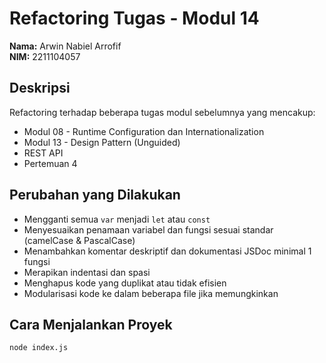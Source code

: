 # Refactoring Tugas - Modul 14

**Nama:** Arwin Nabiel Arrofif  
**NIM:** 2211104057

## Deskripsi
Refactoring terhadap beberapa tugas modul sebelumnya yang mencakup:
- Modul 08 - Runtime Configuration dan Internationalization
- Modul 13 - Design Pattern (Unguided)
- REST API
- Pertemuan 4

## Perubahan yang Dilakukan
- Mengganti semua `var` menjadi `let` atau `const`
- Menyesuaikan penamaan variabel dan fungsi sesuai standar (camelCase & PascalCase)
- Menambahkan komentar deskriptif dan dokumentasi JSDoc minimal 1 fungsi
- Merapikan indentasi dan spasi
- Menghapus kode yang duplikat atau tidak efisien
- Modularisasi kode ke dalam beberapa file jika memungkinkan

## Cara Menjalankan Proyek


```bash
node index.js

